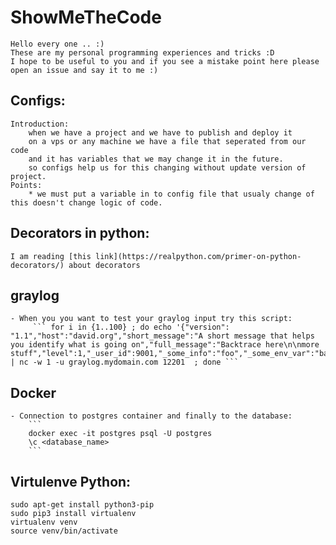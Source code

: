 # ShowMeTheCode
    Hello every one .. :) 
    These are my personal programming experiences and tricks :D
    I hope to be useful to you and if you see a mistake point here please open an issue and say it to me :)
    
## Configs:
    Introduction: 
        when we have a project and we have to publish and deploy it 
        on a vps or any machine we have a file that seperated from our code 
        and it has variables that we may change it in the future.
        so configs help us for this changing without update version of project.
    Points:
        * we must put a variable in to config file that usualy change of this doesn't change logic of code.

## Decorators in python:
    I am reading [this link](https://realpython.com/primer-on-python-decorators/) about decorators

## graylog
    - When you you want to test your graylog input try this script:
         ``` for i in {1..100} ; do echo '{"version": "1.1","host":"david.org","short_message":"A short message that helps you identify what is going on","full_message":"Backtrace here\n\nmore stuff","level":1,"_user_id":9001,"_some_info":"foo","_some_env_var":"bar"}' | nc -w 1 -u graylog.mydomain.com 12201  ; done ```

## Docker
    - Connection to postgres container and finally to the database:
        ``` 
        docker exec -it postgres psql -U postgres
        \c <database_name>
        ```
## Virtulenve Python:
    sudo apt-get install python3-pip
    sudo pip3 install virtualenv 
    virtualenv venv
    source venv/bin/activate

